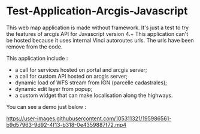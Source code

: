 # Test-Application-Arcgis-Javascript


This web map application is made without framework. It's just a test to try the features of arcgis API for Javascript version 4.+
This application can't be hosted because it uses internal Vinci autoroutes urls. The urls have been remove from the code.

This application include  :
- a call for services hosted on portal and arcgis server;
- a call for custom API hosted on arcgis server;
- dynamic load of WFS stream from IGN (parcelle cadastrales);
- dynamic edit layer from popup;
- a custom widget that can make localisation along the highways.

You can see a demo just below :

https://user-images.githubusercontent.com/105311321/195986561-b9d57963-9d92-4f13-b318-0e4359887f72.mp4
